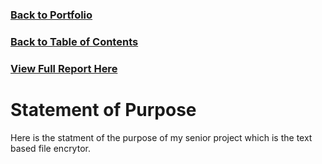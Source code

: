 ### [Back to Portfolio](index.md)

### [Back to Table of Contents](seniorproject.md)

### [View Full Report Here](fullReport.md)

Statement of Purpose
====================

Here is the statment of the purpose of my senior project which is the text based file encrytor.
